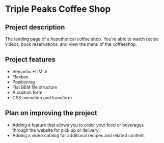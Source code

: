 # Triple Peaks Coffee Shop

## Project description

The landing page of a hypothetical coffee shop. You're able to watch recipe videos, book reservations, and view the menu of the coffeeshop.

## Project features

- Semantic HTML5
- Flexbox
- Positioning
- Flat BEM file structure
- A custom form
- CSS animation and transform

## Plan on improving the project

- Adding a feature that allows you to order your food or beverages through the website for pick up or delivery.
- Adding a video catalog for additional recipes and related content.
